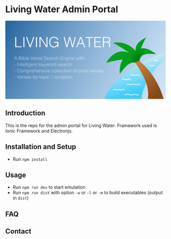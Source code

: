 # Living Water Admin Portal
![Feature](../Frontend/resources/public/feature.png)
## Introduction
This is the repo for the admin portal for Living Water. Framework used is Ionic Framework and Electronjs.
## Installation and Setup
- Run ```npm install```
## Usage
- Run ```npm run dev``` to start emulation
- Run ```npm run dist``` with option ```-w``` or ```-l``` or ```-m``` to build executables (output in ```dist```)
## FAQ
## Contact

